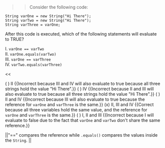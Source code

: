 >>Consider the following code:
<pre><code>String varOne = new String("Hi There");
String varTwo = new String("Hi There");
String varThree = varOne;
</code></pre>
<p>After this code is executed, which of the following statements will evaluate to TRUE?</p>
<p>I. <code>varOne == varTwo</code><br/>
II. <code>varOne.equals(varTwo)</code><br/>
III. <code>varOne == varThree</code><br/>
IV. <code>varTwo.equals(varThree)</code></p><<

( ) II {{Incorrect because III and IV will also evaluate to true because all three strings hold the value "Hi There".}}
( ) IV {{Incorrect because II and III will also evaluate to true because all three strings hold the value "Hi There".}}
( ) II and IV {{Incorrect because III will also evaluate to true because the reference for <code>varOne</code> and <code>varThree</code> is the same.}}
(x) II, III and IV {{Correct because all three variables hold the same value, and the reference for <code>varOne</code> and <code>varThree</code> is the same.}}
( ) I, II and III {{Incorrect because I will evaluate to false due to the fact that <code>varOne</code> and <code>varTwo</code> don't share the same reference.}}

||"==" compares the reference while <code>.equals()</code> compares the values inside the <code>String</code>. ||
